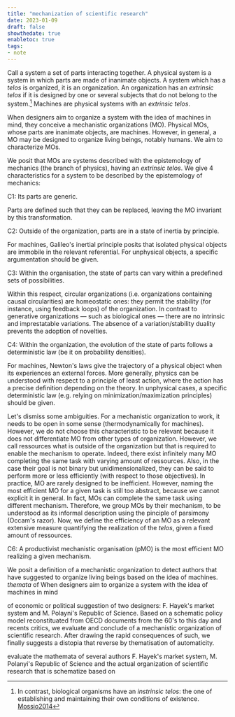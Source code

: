 ```yaml
---
title: "mechanization of scientific research"
date: 2023-01-09
draft: false
showthedate: true
enabletoc: true
tags:
- note
---
```


Call a system a set of parts interacting together. 
A physical system is a system in which parts are made of inanimate objects. 
A system which has a *telos* is organized, it is an organization. 
An organization has an *extrinsic* *telos* if it is designed by one or several subjects that do not belong to the system.[^1] 
Machines are physical systems with an *extrinsic* *telos*. 

When designers aim to organize a system with the idea of machines in mind, they conceive a mechanistic organizations (MO).
Physical MOs, whose parts are inanimate objects, are machines. 
However, in general, a MO may be designed to organize living beings, notably humans. 
We aim to characterize MOs. 

We posit that MOs are systems described with the epistemology of mechanics (the branch of physics), having an *extrinsic* *telos*. 
We give 4 characteristics for a system to be described by the epistemology of mechanics: 

C1: Its parts are generic.

Parts are defined such that they can be replaced, leaving the MO invariant by this transformation.

C2: Outside of the organization, parts are in a state of inertia by principle.  

For machines, Galileo's inertial principle posits that isolated physical objects are immobile in the relevant referential. 
For unphysical objects, a specific argumentation should be given. 

C3: Within the organisation, the state of parts can vary within a predefined sets of possibilities. 

Within this respect, circular organizations (i.e. organizations containing causal circularities) are  homeostatic ones: they permit the stability (for instance, using feedback loops) of the organization. In contrast to generative organizations — such as biological ones — there are no intrinsic and imprestatable variations. The absence of a variation/stability duality prevents the adoption of novelties. 

C4: Within the organization, the evolution of the state of parts follows a deterministic law (be it on probability densities).

For machines, Newton's laws give the trajectory of a physical object when its experiences an external forces. More generally, physics can be understood with respect to a principle of least action, where the action has a precise definition depending on the theory. In unphysical cases, a specific deterministic law (e.g. relying on minimization/maximization principles) should be given. 


Let's dismiss some ambiguities. For a mechanistic organization to work, it needs to be open in some sense (thermodynamically for machines). However, we do not choose this characteristic to be relevant because it does not differentiate MO from other types of organization. However, we call ressources what is outside of the organization but that is required to enable the mechanism to operate. 
Indeed, there exist infinitely many MO completing the same task with varying amount of ressources. Also, in the case their goal is not binary but unidimensionalized, they can be said to perform more or less efficiently (with respect to those objectives). In practice, MO are rarely designed to be inefficient. However, naming the most efficient MO for a given task is still too abstract, because we cannot explicit it in general. In fact, MOs can complete the same task using different mechanism. Therefore, we group MOs by their mechanism, to be understood as its informal description using the pinciple of parsimony (Occam's razor). Now, we define the efficiency of an MO as a relevant extensive measure quantifying the realization of the *telos*, given a fixed amount of ressources. 

C6: A productivist mechanistic organisation (pMO) is the most efficient MO realizing a given mechanism. 




We posit a definition of a mechanistic organization to detect authors that have suggested to organize living beings based on the idea of machines. *themata* of 
When designers aim to organize a system with the idea of machines in mind 

of economic or political suggestion of two  designers: F. Hayek's market system and M. Polayni's Republic of Science. 
Based on a schematic policy model reconstituated from OECD documents from the 60's to this day and recents critics, we evaluate and conclude of a mechanistic organization of scientific research.
After drawing the rapid consequences of such, we finally suggests a distopia that reverse by thematisation of automaticity. 


evaluate the mathemata of several authors
F. Hayek's market system, M. Polanyi's Republic of Science and the actual organization of scientific research that is schematize based on 



[^1]: In contrast, biological organisms have an *instrinsic* *telos*: the one of establishing and maintaining their own conditions of existence. [Mossio2014](reference/Mossio2014.md)
